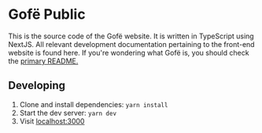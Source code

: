 # Gofë Public

This is the source code of the Gofë website. It is written in TypeScript using NextJS. All relevant development documentation pertaining to the front-end website is found here. If you're wondering what Gofë is, you should check the [primary README.](https://codeberg.org/ar324/gofe)

## Developing

1. Clone and install dependencies: `yarn install`
2. Start the dev server: `yarn dev`
3. Visit [localhost:3000](http://localhost:3000)